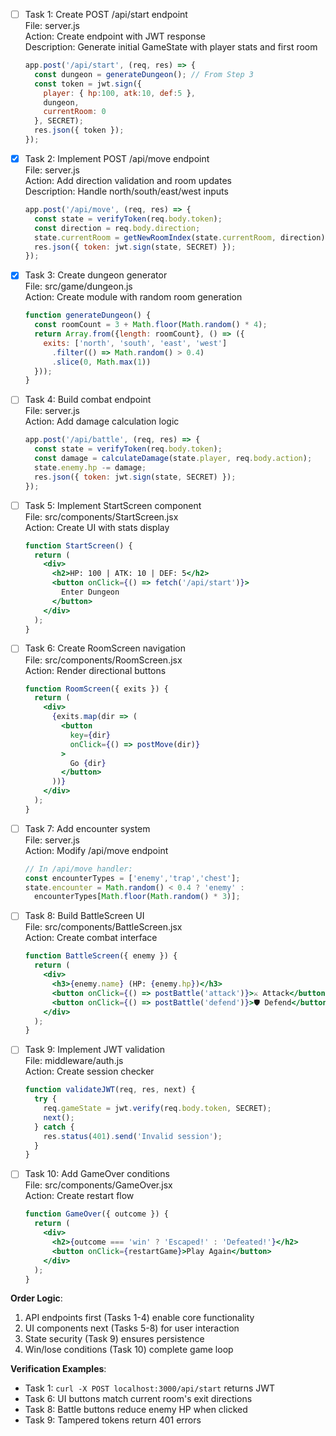- [ ] Task 1: Create POST /api/start endpoint  
  File: server.js  
  Action: Create endpoint with JWT response  
  Description: Generate initial GameState with player stats and first room  
  ```javascript
  app.post('/api/start', (req, res) => {
    const dungeon = generateDungeon(); // From Step 3
    const token = jwt.sign({
      player: { hp:100, atk:10, def:5 },
      dungeon,
      currentRoom: 0
    }, SECRET);
    res.json({ token });
  });
  ```

- [x] Task 2: Implement POST /api/move endpoint  
  File: server.js  
  Action: Add direction validation and room updates  
  Description: Handle north/south/east/west inputs  
  ```javascript
  app.post('/api/move', (req, res) => {
    const state = verifyToken(req.body.token);
    const direction = req.body.direction;
    state.currentRoom = getNewRoomIndex(state.currentRoom, direction);
    res.json({ token: jwt.sign(state, SECRET) });
  });
  ```

- [x] Task 3: Create dungeon generator  
  File: src/game/dungeon.js  
  Action: Create module with random room generation  
  ```javascript
  function generateDungeon() {
    const roomCount = 3 + Math.floor(Math.random() * 4);
    return Array.from({length: roomCount}, () => ({
      exits: ['north', 'south', 'east', 'west']
        .filter(() => Math.random() > 0.4)
        .slice(0, Math.max(1))
    }));
  }
  ```

- [ ] Task 4: Build combat endpoint  
  File: server.js  
  Action: Add damage calculation logic  
  ```javascript
  app.post('/api/battle', (req, res) => {
    const state = verifyToken(req.body.token);
    const damage = calculateDamage(state.player, req.body.action);
    state.enemy.hp -= damage;
    res.json({ token: jwt.sign(state, SECRET) });
  });
  ```

- [ ] Task 5: Implement StartScreen component  
  File: src/components/StartScreen.jsx  
  Action: Create UI with stats display  
  ```jsx
  function StartScreen() {
    return (
      <div>
        <h2>HP: 100 | ATK: 10 | DEF: 5</h2>
        <button onClick={() => fetch('/api/start')}>
          Enter Dungeon
        </button>
      </div>
    );
  }
  ```

- [ ] Task 6: Create RoomScreen navigation  
  File: src/components/RoomScreen.jsx  
  Action: Render directional buttons  
  ```jsx
  function RoomScreen({ exits }) {
    return (
      <div>
        {exits.map(dir => (
          <button 
            key={dir}
            onClick={() => postMove(dir)}
          >
            Go {dir}
          </button>
        ))}
      </div>
    );
  }
  ```

- [ ] Task 7: Add encounter system  
  File: server.js  
  Action: Modify /api/move endpoint  
  ```javascript
  // In /api/move handler:
  const encounterTypes = ['enemy','trap','chest'];
  state.encounter = Math.random() < 0.4 ? 'enemy' : 
    encounterTypes[Math.floor(Math.random() * 3)];
  ```

- [ ] Task 8: Build BattleScreen UI  
  File: src/components/BattleScreen.jsx  
  Action: Create combat interface  
  ```jsx
  function BattleScreen({ enemy }) {
    return (
      <div>
        <h3>{enemy.name} (HP: {enemy.hp})</h3>
        <button onClick={() => postBattle('attack')}>⚔️ Attack</button>
        <button onClick={() => postBattle('defend')}>🛡 Defend</button>
      </div>
    );
  }
  ```

- [ ] Task 9: Implement JWT validation  
  File: middleware/auth.js  
  Action: Create session checker  
  ```javascript
  function validateJWT(req, res, next) {
    try {
      req.gameState = jwt.verify(req.body.token, SECRET);
      next();
    } catch {
      res.status(401).send('Invalid session');
    }
  }
  ```

- [ ] Task 10: Add GameOver conditions  
  File: src/components/GameOver.jsx  
  Action: Create restart flow  
  ```jsx
  function GameOver({ outcome }) {
    return (
      <div>
        <h2>{outcome === 'win' ? 'Escaped!' : 'Defeated!'}</h2>
        <button onClick={restartGame}>Play Again</button>
      </div>
    );
  }
  ```

**Order Logic**:  
1. API endpoints first (Tasks 1-4) enable core functionality  
2. UI components next (Tasks 5-8) for user interaction  
3. State security (Task 9) ensures persistence  
4. Win/lose conditions (Task 10) complete game loop  

**Verification Examples**:  
- Task 1: `curl -X POST localhost:3000/api/start` returns JWT  
- Task 6: UI buttons match current room's exit directions  
- Task 8: Battle buttons reduce enemy HP when clicked  
- Task 9: Tampered tokens return 401 errors
